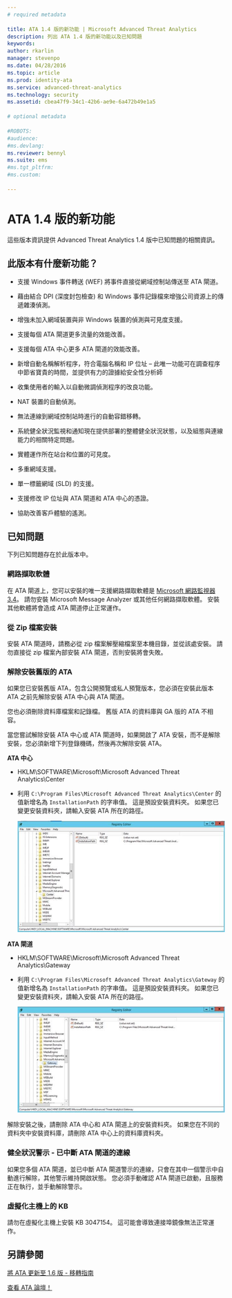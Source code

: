 ```yaml
---
# required metadata

title: ATA 1.4 版的新功能 | Microsoft Advanced Threat Analytics
description: 列出 ATA 1.4 版的新功能以及已知問題
keywords:
author: rkarlin
manager: stevenpo
ms.date: 04/28/2016
ms.topic: article
ms.prod: identity-ata
ms.service: advanced-threat-analytics
ms.technology: security
ms.assetid: cbea47f9-34c1-42b6-ae9e-6a472b49e1a5

# optional metadata

#ROBOTS:
#audience:
#ms.devlang:
ms.reviewer: bennyl
ms.suite: ems
#ms.tgt_pltfrm:
#ms.custom:

---
```


# ATA 1.4 版的新功能
這些版本資訊提供 Advanced Threat Analytics 1.4 版中已知問題的相關資訊。

## 此版本有什麼新功能？

-   支援 Windows 事件轉送 (WEF) 將事件直接從網域控制站傳送至 ATA 閘道。

-   藉由結合 DPI (深度封包檢查) 和 Windows 事件記錄檔來增強公司資源上的傳遞雜湊偵測。

-   增強未加入網域裝置與非 Windows 裝置的偵測與可見度支援。

-   支援每個 ATA 閘道更多流量的效能改善。

-   支援每個 ATA 中心更多 ATA 閘道的效能改善。

-   新增自動名稱解析程序，符合電腦名稱和 IP 位址 – 此唯一功能可在調查程序中節省寶貴的時間，並提供有力的證據給安全性分析師

-   收集使用者的輸入以自動微調偵測程序的改良功能。

-   NAT 裝置的自動偵測。

-   無法連線到網域控制站時進行的自動容錯移轉。

-   系統健全狀況監視和通知現在提供部署的整體健全狀況狀態，以及組態與連線能力的相關特定問題。

-   實體運作所在站台和位置的可見度。

-   多重網域支援。

-   單一標籤網域 (SLD) 的支援。

-   支援修改 IP 位址與 ATA 閘道和 ATA 中心的憑證。

-   協助改善客戶體驗的遙測。

## 已知問題
下列已知問題存在於此版本中。

### 網路擷取軟體
在 ATA 閘道上，您可以安裝的唯一支援網路擷取軟體是 [Microsoft 網路監視器 3.4](http://www.microsoft.com/en-us/download/details.aspx?id=4865)。 請勿安裝 Microsoft Message Analyzer 或其他任何網路擷取軟體。 安裝其他軟體將會造成 ATA 閘道停止正常運作。

### 從 Zip 檔案安裝
安裝 ATA 閘道時，請務必從 zip 檔案解壓縮檔案至本機目錄，並從該處安裝。 請勿直接從 zip 檔案內部安裝 ATA 閘道，否則安裝將會失敗。

### 解除安裝舊版的 ATA
如果您已安裝舊版 ATA，包含公開預覽或私人預覽版本，您必須在安裝此版本 ATA 之前先解除安裝 ATA 中心與 ATA 閘道。

您也必須刪除資料庫檔案和記錄檔。 舊版 ATA 的資料庫與 GA 版的 ATA 不相容。

當您嘗試解除安裝 ATA 中心或 ATA 閘道時，如果開啟了 ATA 安裝，而不是解除安裝，您必須新增下列登錄機碼，然後再次解除安裝 ATA。

**ATA 中心**

-   HKLM\SOFTWARE\Microsoft\Microsoft Advanced Threat Analytics\Center

-   利用 `C:\Program Files\Microsoft Advanced Threat Analytics\Center` 的值新增名為 `InstallationPath` 的字串值。 這是預設安裝資料夾。 如果您已變更安裝資料夾，請輸入安裝 ATA 所在的路徑。

    ![ATA 中心安裝路徑的登錄編輯程式](media/ATA-uninstall-center-bug.jpg)

**ATA 閘道**

-   HKLM\SOFTWARE\Microsoft\Microsoft Advanced Threat Analytics\Gateway

-   利用 `C:\Program Files\Microsoft Advanced Threat Analytics\Gateway` 的值新增名為 `InstallationPath` 的字串值。 這是預設安裝資料夾。  如果您已變更安裝資料夾，請輸入安裝 ATA 所在的路徑。

    ![ATA 閘道安裝路徑的登錄編輯程式](media/ATA-GW-uninstall-bug.jpg)

解除安裝之後，請刪除 ATA 中心和 ATA 閘道上的安裝資料夾。  如果您在不同的資料夾中安裝資料庫，請刪除 ATA 中心上的資料庫資料夾。

### 健全狀況警示 - 已中斷 ATA 閘道的連線
如果您多個 ATA 閘道，並已中斷 ATA 閘道警示的連線，只會在其中一個警示中自動進行解除，其他警示維持開啟狀態。 您必須手動確認 ATA 閘道已啟動，且服務正在執行，並手動解除警示。

### 虛擬化主機上的 KB
請勿在虛擬化主機上安裝 KB 3047154。 這可能會導致連接埠鏡像無法正常運作。

## 另請參閱

[將 ATA 更新至 1.6 版 - 移轉指南](ata-update-1.6-migration-guide.md)

[查看 ATA 論壇！](https://social.technet.microsoft.com/Forums/security/en-US/home?forum=mata)

<!--HONumber=May16_HO3-->


